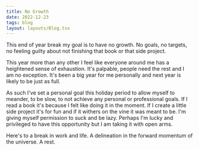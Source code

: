 ```yaml
---
title: No Growth
date: 2022-12-23
tags: blog
layout: layouts/Blog.tsx
---
```


This end of year break my goal is to have no growth. No goals, no targets, no feeling guilty about not finishing that book or that side project.

<!--more-->

This year more than any other I feel like everyone around me has a heightened sense of exhaustion. It's palpable, people need the rest and I am no exception. It's been a big year for me personally and next year is likely to be just as full.

As such I've set a personal goal this holiday period to allow myself to meander, to be slow, to not achieve any personal or professional goals. If I read a book it's because I felt like doing it in the moment. If I create a little side project it's for fun and if it withers on the vine it was meant to be. I'm giving myself permission to suck and be lazy. Perhaps I'm lucky and privileged to have this opportunity but I am taking it with open arms.

Here's to a break in work and life. A delineation in the forward momentum of the universe. A rest.
